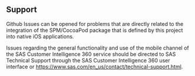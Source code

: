 ## Support

Github Issues can be opened for problems that are directly related to the integration of the SPM/CocoaPod package that is defined by this project into native iOS applications.

Issues regarding the general functionality and use of the mobile channel of the SAS Customer Intelligence 360 service should be directed to SAS Technical Support through the SAS Customer Intelligence 360 user interface or https://www.sas.com/en_us/contact/technical-support.html.